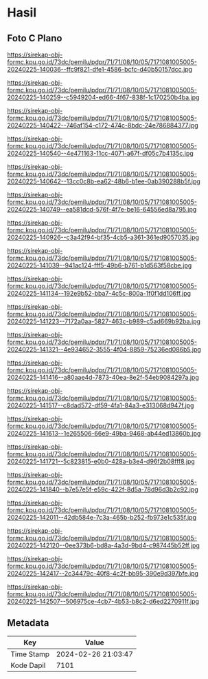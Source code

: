 # Hasil

## Foto C Plano

https://sirekap-obj-formc.kpu.go.id/73dc/pemilu/pdpr/71/71/08/10/05/7171081005005-20240225-140036--ffc9f821-dfe1-4586-bcfc-d40b50157dcc.jpg

https://sirekap-obj-formc.kpu.go.id/73dc/pemilu/pdpr/71/71/08/10/05/7171081005005-20240225-140259--c5949204-ed66-4f67-838f-1c170250b4ba.jpg

https://sirekap-obj-formc.kpu.go.id/73dc/pemilu/pdpr/71/71/08/10/05/7171081005005-20240225-140422--746af154-c172-474c-8bdc-24e786884377.jpg

https://sirekap-obj-formc.kpu.go.id/73dc/pemilu/pdpr/71/71/08/10/05/7171081005005-20240225-140540--4e471163-11cc-4071-a67f-df05c7b4135c.jpg

https://sirekap-obj-formc.kpu.go.id/73dc/pemilu/pdpr/71/71/08/10/05/7171081005005-20240225-140642--13cc0c8b-ea62-48b6-b1ee-0ab390288b5f.jpg

https://sirekap-obj-formc.kpu.go.id/73dc/pemilu/pdpr/71/71/08/10/05/7171081005005-20240225-140749--ea581dcd-576f-4f7e-be16-64556ed8a795.jpg

https://sirekap-obj-formc.kpu.go.id/73dc/pemilu/pdpr/71/71/08/10/05/7171081005005-20240225-140926--c3a42f94-bf35-4cb5-a361-361ed9057035.jpg

https://sirekap-obj-formc.kpu.go.id/73dc/pemilu/pdpr/71/71/08/10/05/7171081005005-20240225-141039--941ac124-fff5-49b6-b761-b1d563f58cbe.jpg

https://sirekap-obj-formc.kpu.go.id/73dc/pemilu/pdpr/71/71/08/10/05/7171081005005-20240225-141134--192e9b52-bba7-4c5c-800a-1f0f1dd106ff.jpg

https://sirekap-obj-formc.kpu.go.id/73dc/pemilu/pdpr/71/71/08/10/05/7171081005005-20240225-141223--7172a0aa-5827-463c-b989-c5ad669b92ba.jpg

https://sirekap-obj-formc.kpu.go.id/73dc/pemilu/pdpr/71/71/08/10/05/7171081005005-20240225-141321--4e934652-3555-4f04-8859-75236ed086b5.jpg

https://sirekap-obj-formc.kpu.go.id/73dc/pemilu/pdpr/71/71/08/10/05/7171081005005-20240225-141416--a80aae4d-7873-40ea-8e2f-54eb9084297a.jpg

https://sirekap-obj-formc.kpu.go.id/73dc/pemilu/pdpr/71/71/08/10/05/7171081005005-20240225-141517--c8dad572-df59-4fa1-84a3-e313068d947f.jpg

https://sirekap-obj-formc.kpu.go.id/73dc/pemilu/pdpr/71/71/08/10/05/7171081005005-20240225-141613--1e265506-66e9-49ba-9468-ab44ed13860b.jpg

https://sirekap-obj-formc.kpu.go.id/73dc/pemilu/pdpr/71/71/08/10/05/7171081005005-20240225-141721--5c823815-e0b0-428a-b3e4-d96f2b08fff8.jpg

https://sirekap-obj-formc.kpu.go.id/73dc/pemilu/pdpr/71/71/08/10/05/7171081005005-20240225-141840--b7e57e5f-e59c-422f-8d5a-78d96d3b2c92.jpg

https://sirekap-obj-formc.kpu.go.id/73dc/pemilu/pdpr/71/71/08/10/05/7171081005005-20240225-142011--42db584e-7c3a-465b-b252-fb973e1c535f.jpg

https://sirekap-obj-formc.kpu.go.id/73dc/pemilu/pdpr/71/71/08/10/05/7171081005005-20240225-142120--0ee373b6-bd8a-4a3d-9bd4-c987445b52ff.jpg

https://sirekap-obj-formc.kpu.go.id/73dc/pemilu/pdpr/71/71/08/10/05/7171081005005-20240225-142417--2c34479c-40f8-4c2f-bb95-390e9d397bfe.jpg

https://sirekap-obj-formc.kpu.go.id/73dc/pemilu/pdpr/71/71/08/10/05/7171081005005-20240225-142507--506975ce-4cb7-4b53-b8c2-d6ed2270911f.jpg


## Metadata

| Key        | Value               |
| ---------- | ------------------- |
| Time Stamp | 2024-02-26 21:03:47 |
| Kode Dapil | 7101                |



